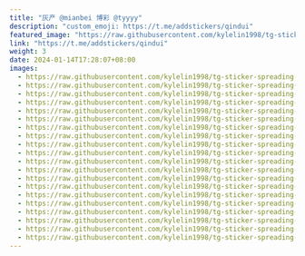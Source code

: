 ```yaml
---
title: "灰产 @mianbei 博彩 @tyyyy"
description: "custom_emoji: https://t.me/addstickers/qindui"
featured_image: "https://raw.githubusercontent.com/kylelin1998/tg-sticker-spreading-worldwide-images/main/img/f71de06d-d928-4c0f-959b-3139f1df73a4.jpg"
link: "https://t.me/addstickers/qindui"
weight: 3
date: 2024-01-14T17:28:07+08:00
images:
  - https://raw.githubusercontent.com/kylelin1998/tg-sticker-spreading-worldwide-images/main/img/f71de06d-d928-4c0f-959b-3139f1df73a4.jpg
  - https://raw.githubusercontent.com/kylelin1998/tg-sticker-spreading-worldwide-images/main/img/c831b250-f88f-4898-8547-a57fa8241032.jpg
  - https://raw.githubusercontent.com/kylelin1998/tg-sticker-spreading-worldwide-images/main/img/ce94f7a3-b12e-491e-b921-70d4e3bf4c44.jpg
  - https://raw.githubusercontent.com/kylelin1998/tg-sticker-spreading-worldwide-images/main/img/652c0b41-40a9-4a50-b795-3ea67a3c5963.jpg
  - https://raw.githubusercontent.com/kylelin1998/tg-sticker-spreading-worldwide-images/main/img/06d5f69d-aa87-40eb-bb5a-bac48a42917b.jpg
  - https://raw.githubusercontent.com/kylelin1998/tg-sticker-spreading-worldwide-images/main/img/8fc8224b-2808-4c39-bedb-6d94729f74f5.jpg
  - https://raw.githubusercontent.com/kylelin1998/tg-sticker-spreading-worldwide-images/main/img/d8ca86dd-0a47-47aa-956e-3faed6523874.jpg
  - https://raw.githubusercontent.com/kylelin1998/tg-sticker-spreading-worldwide-images/main/img/c4ad864e-3f52-4fce-a30b-eb4f99bfbf68.jpg
  - https://raw.githubusercontent.com/kylelin1998/tg-sticker-spreading-worldwide-images/main/img/e369357d-3f69-4eb9-a18d-277dbdfda197.jpg
  - https://raw.githubusercontent.com/kylelin1998/tg-sticker-spreading-worldwide-images/main/img/3b4b5797-4b66-4e52-8a57-e36932e77ec4.jpg
  - https://raw.githubusercontent.com/kylelin1998/tg-sticker-spreading-worldwide-images/main/img/4ca4f6df-c97e-43c8-9036-e400be5eca66.jpg
  - https://raw.githubusercontent.com/kylelin1998/tg-sticker-spreading-worldwide-images/main/img/f3e673df-6a90-422f-9961-f23447d4b85b.jpg
  - https://raw.githubusercontent.com/kylelin1998/tg-sticker-spreading-worldwide-images/main/img/5d8433a0-121f-4cf8-88b6-a8257237884a.jpg
  - https://raw.githubusercontent.com/kylelin1998/tg-sticker-spreading-worldwide-images/main/img/a5c21f2b-79b5-45ba-8ff6-305b1808903d.jpg
  - https://raw.githubusercontent.com/kylelin1998/tg-sticker-spreading-worldwide-images/main/img/019a5502-8cf0-4acb-b36f-31b192d0de32.jpg
  - https://raw.githubusercontent.com/kylelin1998/tg-sticker-spreading-worldwide-images/main/img/b41e8367-57df-4aee-a8cd-eff837108757.jpg
  - https://raw.githubusercontent.com/kylelin1998/tg-sticker-spreading-worldwide-images/main/img/557036ec-b078-4093-a162-52c7fa8ab3e0.jpg
  - https://raw.githubusercontent.com/kylelin1998/tg-sticker-spreading-worldwide-images/main/img/6e1fbe1e-cdd8-476d-b24b-d87a5843d4bc.jpg
  - https://raw.githubusercontent.com/kylelin1998/tg-sticker-spreading-worldwide-images/main/img/d75b3b22-4319-4541-9881-3c04cee2b092.jpg
  - https://raw.githubusercontent.com/kylelin1998/tg-sticker-spreading-worldwide-images/main/img/45158230-d336-4549-b7fa-38d7167f1cb3.jpg
---
```

